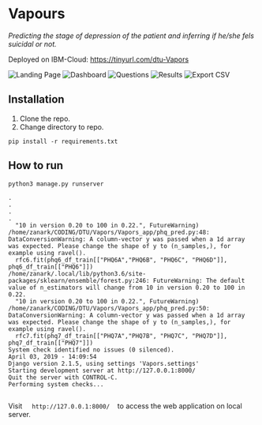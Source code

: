 # Vapours

*Predicting the stage of depression of the patient and inferring if he/she fels suicidal or not.*

Deployed on IBM-Cloud: https://tinyurl.com/dtu-Vapors

![Landing Page](Screenshots/LandingPage.png)
![Dashboard](Screenshots/Dashboard.png)
![Questions](Screenshots/Questions.png)
![Results](Screenshots/results.png)
![Export CSV](Screenshots/exportCSV.png)

## Installation

1. Clone the repo.
2. Change directory to repo.

```
pip install -r requirements.txt
```

## How to run

```
python3 manage.py runserver
```

```
.
.
.
.
  "10 in version 0.20 to 100 in 0.22.", FutureWarning)
/home/zanark/CODING/DTU/Vapors/Vapors_app/phq_pred.py:48: DataConversionWarning: A column-vector y was passed when a 1d array was expected. Please change the shape of y to (n_samples,), for example using ravel().
  rfc6.fit(phq6_df_train[["PHQ6A","PHQ6B", "PHQ6C", "PHQ6D"]], phq6_df_train[["PHQ6"]])
/home/zanark/.local/lib/python3.6/site-packages/sklearn/ensemble/forest.py:246: FutureWarning: The default value of n_estimators will change from 10 in version 0.20 to 100 in 0.22.
  "10 in version 0.20 to 100 in 0.22.", FutureWarning)
/home/zanark/CODING/DTU/Vapors/Vapors_app/phq_pred.py:50: DataConversionWarning: A column-vector y was passed when a 1d array was expected. Please change the shape of y to (n_samples,), for example using ravel().
  rfc7.fit(phq7_df_train[["PHQ7A","PHQ7B", "PHQ7C", "PHQ7D"]], phq7_df_train[["PHQ7"]])
System check identified no issues (0 silenced).
April 03, 2019 - 14:09:54
Django version 2.1.5, using settings 'Vapors.settings'
Starting development server at http://127.0.0.1:8000/
Quit the server with CONTROL-C.
Performing system checks...


```

Visit &nbsp;&nbsp;&nbsp; ` http://127.0.0.1:8000/ `  &nbsp;&nbsp; to access the web application on local server.